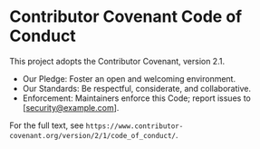 # Contributor Covenant Code of Conduct

This project adopts the Contributor Covenant, version 2.1.

- Our Pledge: Foster an open and welcoming environment.
- Our Standards: Be respectful, considerate, and collaborative.
- Enforcement: Maintainers enforce this Code; report issues to [security@example.com].

For the full text, see `https://www.contributor-covenant.org/version/2/1/code_of_conduct/`.
